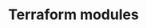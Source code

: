 ---
title: "Terraform modules"
permalink: /learn/terraform/modules/
excerpt: "How to quickly install and setup Minimal Mistakes for use with GitHub Pages."
last_modified_at: 2024-01-09
tags:
    - learning
    - iac
    - terraform
    - aws
toc: true
---